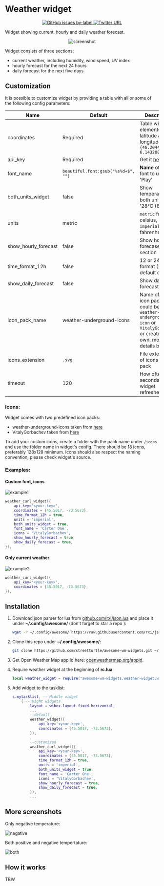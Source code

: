 # Weather widget

<p align="center">
  <a href="https://github.com/streetturtle/awesome-wm-widgets/labels/weather" target="_blank">
   <img alt="GitHub issues by-label" src="https://img.shields.io/github/issues/streetturtle/awesome-wm-widgets/weather">
  </a>
  
  <a href="https://twitter.com/intent/tweet?text=Check%20out%20these%20awesome%20weather%20widget%20for%20Awesome%20Window%20Manager%20&url=https://github.com/streetturtle/awesome-wm-widgets/blob/master/weather-widget" target="_blank">
  <img alt="Twitter URL" src="https://img.shields.io/twitter/url?logo=twitter&style=social&url=https%3A%2F%2Fgithub.com%2Fstreetturtle%2Fawesome-wm-widgets%2Fblob%2Fmaster%2Fweather-widget">
   </a>
   
</p>


Widget showing current, hourly and daily weather forecast.

<p align="center">
 <img src="https://github.com/streetturtle/awesome-wm-widgets/raw/master/weather-widget/weather-widget.png" alt="screenshot" style="max-width:100%;">
</p>

Widget consists of three sections:
 - current weather, including humidity, wind speed, UV index
 - hourly forecast for the next 24 hours
 - daily forecast for the next five days

## Customization

It is possible to customize widget by providing a table with all or some of the following config parameters:

| Name | Default | Description |
|---|---|---|
| coordinates | Required | Table with two elements: latitude and longitude, e.g. `{46.204400, 6.143200}` | 
| api_key | Required | Get it [here](https://openweathermap.org/appid) |
| font_name | `beautiful.font:gsub("%s%d+$", "")` | **Name** of the font to use e.g. 'Play' |
| both_units_widget | false | Show temperature in both units - '28°C (83°F) |
| units | metric | `metric` for celsius, `imperial` for fahrenheit |
| show_hourly_forecast | false | Show hourly forecase section |
| time_format_12h |false | 12 or 24 hour format (13:00 - default or 1pm) |
| show_daily_forecast | false | Show daily forecast section |
| icon_pack_name | weather-underground-icons | Name of the icon pack, could be `weather-underground-icon` or `VitalyGorbachev` or create your own, more details below |
| icons_extension | `.svg` | File extension of icons in the pack |
| timeout | 120 | How often in seconds the widget refreshes |


### Icons:

Widget comes with two predefined icon packs:

 - weather-underground-icons taken from [here](https://github.com/manifestinteractive/weather-underground-icons)
 - VitalyGorbachev taken from [here](https://www.flaticon.com/authors/vitaly-gorbachev)

To add your custom icons, create a folder with the pack name under `/icons` and use the folder name in widget's config. There should be 18 icons, preferably 128x128 minimum. Icons should also respect the naming convention, please check widget's source.

### Examples:


#### Custom font, icons

![example1](./example1.png)

```lua
weather_curl_widget({
    api_key='<your-key>',
    coordinates = {45.5017, -73.5673},
    time_format_12h = true,
    units = 'imperial',
    both_units_widget = true,
    font_name = 'Carter One',
    icons = 'VitalyGorbachev',
    show_hourly_forecast = true,
    show_daily_forecast = true,
}),
```

#### Only current weather

![example2](./example2.png)

```lua
weather_curl_widget({
    api_key='<your-key>',
    coordinates = {45.5017, -73.5673},
}),
```

## Installation

1. Download json parser for lua from [github.com/rxi/json.lua](https://github.com/rxi/json.lua) and place it under **~/.config/awesome/** (don't forget to star a repo <i class="fa fa-github-alt"></i> ):

    ```bash
    wget -P ~/.config/awesome/ https://raw.githubusercontent.com/rxi/json.lua/master/json.lua
    ```

1. Clone this repo under **~/.config/awesome/**:

    ```bash
    git clone https://github.com/streetturtle/awesome-wm-widgets.git ~/.config/awesome/
    ```

1.  Get Open Weather Map app id here: [openweathermap.org/appid](https://openweathermap.org/appid).

1. Require weather widget at the beginning of **rc.lua**:

    ```lua
    local weather_widget = require("awesome-wm-widgets.weather-widget.weather")
    ```

1. Add widget to the tasklist:

    ```lua
    s.mytasklist, -- Middle widget
        { -- Right widgets
            layout = wibox.layout.fixed.horizontal,
            ...
            --default
            weather_widget({
                api_key='<your-key>',
                coordinates = {45.5017, -73.5673},
            }),
            ,
            --customized
            weather_curl_widget({
                api_key='<your-key>',
                coordinates = {45.5017, -73.5673},
                time_format_12h = true,
                units = 'imperial',
                both_units_widget = true,
                font_name = 'Carter One',
                icons = 'VitalyGorbachev',
                show_hourly_forecast = true,
                show_daily_forecast = true,
            }),
            ...
    ```

## More screenshots

Only negative temperature:

![negative](./negative.png)

Both positive and negative tempertature:

![both](./both.png)

## How it works

TBW
